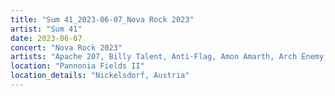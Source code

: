 ```yaml
---
title: "Sum 41_2023-06-07_Nova Rock 2023"
artist: "Sum 41"
date: 2023-06-07
concert: "Nova Rock 2023"
artists: "Apache 207, Billy Talent, Anti-Flag, Amon Amarth, Arch Enemy, Sum 41, Architects, Beauty School, All Faces Down, Annisokay"
location: "Pannonia Fields II"
location_details: "Nickelsdorf, Austria"
---
```

